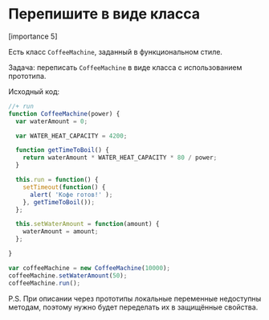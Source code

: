 # Перепишите в виде класса

[importance 5]

Есть класс `CoffeeMachine`, заданный в функциональном стиле. 

Задача: переписать `CoffeeMachine` в виде класса с использованием прототипа.

Исходный код:

```js
//+ run
function CoffeeMachine(power) {
  var waterAmount = 0;

  var WATER_HEAT_CAPACITY = 4200;

  function getTimeToBoil() {
    return waterAmount * WATER_HEAT_CAPACITY * 80 / power;
  }

  this.run = function() {
    setTimeout(function() {
      alert( 'Кофе готов!' );
    }, getTimeToBoil());
  };

  this.setWaterAmount = function(amount) {
    waterAmount = amount;
  };

}

var coffeeMachine = new CoffeeMachine(10000);
coffeeMachine.setWaterAmount(50);
coffeeMachine.run();
```

P.S. При описании через прототипы локальные переменные недоступны методам, поэтому нужно будет переделать их в защищённые свойства.
